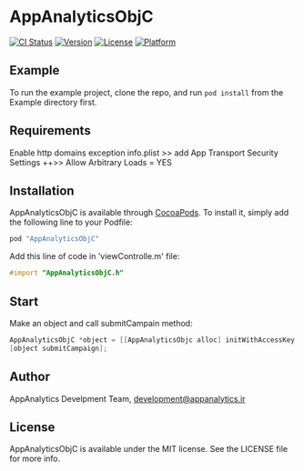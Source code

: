 # AppAnalyticsObjC

[![CI Status](http://img.shields.io/travis/appanalytic/lib-objective-c.svg?style=flat)](https://travis-ci.org/appanalytic/lib-objective-c)
[![Version](https://img.shields.io/cocoapods/v/AppAnalyticsObjC.svg?style=flat)](http://cocoapods.org/pods/AppAnalyticsObjC)
[![License](https://img.shields.io/cocoapods/l/AppAnalyticsObjC.svg?style=flat)](http://cocoapods.org/pods/AppAnalyticsObjC)
[![Platform](https://img.shields.io/cocoapods/p/AppAnalyticsObjC.svg?style=flat)](http://cocoapods.org/pods/AppAnalyticsObjC)

## Example

To run the example project, clone the repo, and run `pod install` from the Example directory first.

## Requirements
Enable http domains exception
info.plist >> add App Transport Security Settings ++>> Allow Arbitrary Loads = YES

## Installation

AppAnalyticsObjC is available through [CocoaPods](http://cocoapods.org). To install
it, simply add the following line to your Podfile:

```ruby
pod "AppAnalyticsObjC"
```


Add this line of code in 'viewControlle.m' file:
```objectivec
#import "AppAnalyticsObjC.h"
```

## Start
Make an object and call submitCampain method:
```objectivec
AppAnalyticsObjC *object = [[AppAnalyticsObjc alloc] initWithAccessKey: @"Your ACCESS-KEY"];
[object submitCampaign];
```

## Author

AppAnalytics Develpment Team, development@appanalytics.ir

## License

AppAnalyticsObjC is available under the MIT license. See the LICENSE file for more info.
